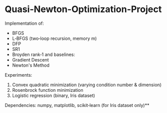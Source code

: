 # Quasi-Newton-Optimization-Project

Implementation of:
 - BFGS
 - L‑BFGS (two‑loop recursion, memory m)
 - DFP
 - SR1
 - Broyden rank‑1
and baselines:
 - Gradient Descent
 - Newton's Method

Experiments:
 1. Convex quadratic minimization (varying condition number & dimension)
 2. Rosenbrock function minimization
 3. Logistic regression (binary, Iris dataset)

Dependencies: numpy, matplotlib, scikit‑learn (for Iris dataset only)**
